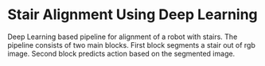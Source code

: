 # Stair Alignment Using Deep Learning

Deep Learning based pipeline for alignment of a robot with stairs. The pipeline consists of two main blocks. First block segments a stair out of rgb image. Second block predicts action based on the segmented image.


